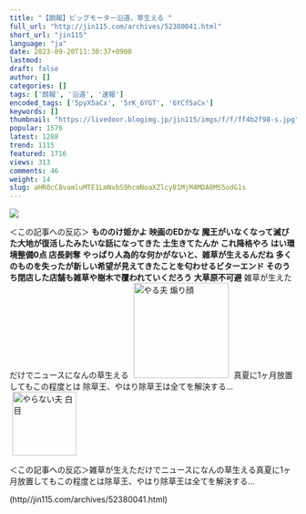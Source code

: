 ```yaml
---
title: "【朗報】ビッグモーター沿道、草生える "
full_url: "http://jin115.com/archives/52380041.html"
short_url: "jin115"
language: "ja"
date: 2023-09-20T11:30:37+0900
lastmod: 
draft: false
author: []
categories: []
tags: ['朗報', '沿道', '速報']
encoded_tags: ['5pyX5aCx', '5rK_6YGT', '6YCf5aCx']
keywords: []
thumbnail: "https://livedoor.blogimg.jp/jin115/imgs/f/f/ff4b2f98-s.jpg"
popular: 1576
latest: 1288
trend: 1115
featured: 1716
views: 313
comments: 46
weight: 14
slug: aHR0cC8vamluMTE1LmNvbS9hcmNoaXZlcy81MjM4MDA0MS5odG1s
---
```


![](https://livedoor.blogimg.jp/jin115/imgs/f/f/ff4b2f98-s.jpg)

<div><a name='more'></a> ＜この記事への反応＞ <b>もののけ姫かよ</b> <b>映画のEDかな</b> <b>魔王がいなくなって滅びた大地が復活したみたいな話になってきた</b> <b>土生きてたんか</b> <b>これ降格やろ</b> <b>はい環境整備0点 店長剥奪</b> <b>やっぱり人為的な何かがないと、雑草が生えるんだね</b> <b>多くのものを失ったが新しい希望が見えてきたことを匂わせるビターエンド</b> <b>そのうち閉店した店舗も雑草や樹木で覆われていくだろう</b> <b>大草原不可避</b> 雑草が生えただけでニュースになんの草生える <img src='https//livedoor.blogimg.jp/jin115/imgs/c/3/c3e04941.gif' alt='やる夫 煽り顔' width='167' border='0' hspace='5' class='pict'> 真夏に1ヶ月放置してもこの程度とは 除草王、やはり除草王は全てを解決する… <img src='https//livedoor.blogimg.jp/jin115/imgs/6/8/6838f545.gif' alt='やらない夫 白目' width='112' border='0' hspace='5' class='pict'> <p>＜この記事への反応＞雑草が生えただけでニュースになんの草生える真夏に1ヶ月放置してもこの程度とは除草王、やはり除草王は全てを解決する…</p></div>

(http//jin115.com/archives/52380041.html)
